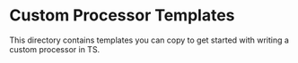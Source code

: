# Custom Processor Templates

This directory contains templates you can copy to get started with writing a custom processor in TS.
